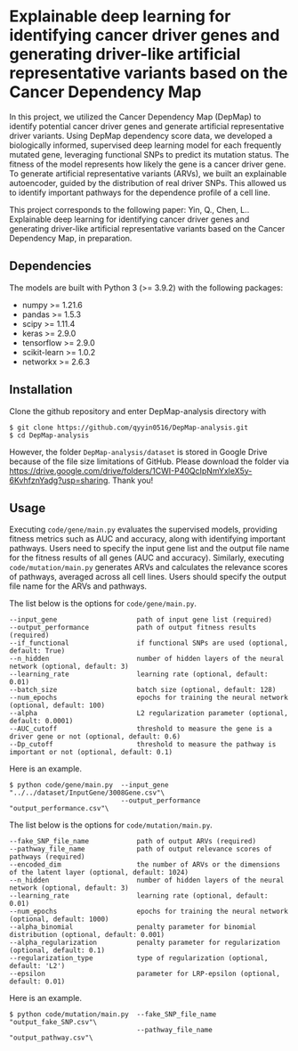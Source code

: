 # Explainable deep learning for identifying cancer driver genes and generating driver-like artificial representative variants based on the Cancer Dependency Map

In this project, we utilized the Cancer Dependency Map (DepMap) to identify potential cancer driver genes and generate artificial representative driver variants. Using DepMap dependency score data, we developed a biologically informed, supervised deep learning model for each frequently mutated gene, leveraging functional SNPs to predict its mutation status. The fitness of the model represents how likely the gene is a cancer driver gene. To generate artificial representative variants (ARVs), we built an explainable autoencoder, guided by the distribution of real driver SNPs. This allowed us to identify important pathways for the dependence profile of a cell line. 

This project corresponds to the following paper: Yin, Q., Chen, L.. Explainable deep learning for identifying cancer driver genes and generating driver-like artificial representative variants based on the Cancer Dependency Map, in preparation.

## Dependencies
The models are built with Python 3 (>= 3.9.2) with the following packages:

* numpy >= 1.21.6
* pandas >= 1.5.3
* scipy >= 1.11.4
* keras >= 2.9.0
* tensorflow >= 2.9.0
* scikit-learn >= 1.0.2
* networkx >= 2.6.3

## Installation
Clone the github repository and enter DepMap-analysis directory with

    $ git clone https://github.com/qyyin0516/DepMap-analysis.git
    $ cd DepMap-analysis
  
However, the folder `DepMap-analysis/dataset` is stored in Google Drive because of the file size limitations of GitHub. Please download the folder via https://drive.google.com/drive/folders/1CWI-P40QcIpNmYxleX5y-6KvhfznYadg?usp=sharing. Thank you! 

## Usage
Executing `code/gene/main.py` evaluates the supervised models, providing fitness metrics such as AUC and accuracy, along with identifying important pathways. Users need to specify the input gene list and the output file name for the fitness results of all genes (AUC and accuracy). Similarly, executing `code/mutation/main.py` generates ARVs and calculates the relevance scores of pathways, averaged across all cell lines. Users should specify the output file name for the ARVs and pathways.

The list below is the options for `code/gene/main.py`.


    --input_gene                    path of input gene list (required)
    --output_performance            path of output fitness results (required)
    --if_functional                 if functional SNPs are used (optional, default: True)
    --n_hidden                      number of hidden layers of the neural network (optional, default: 3)
    --learning_rate                 learning rate (optional, default: 0.01)
    --batch_size                    batch size (optional, default: 128)
    --num_epochs                    epochs for training the neural network (optional, default: 100)
    --alpha                         L2 regularization parameter (optional, default: 0.0001)
    --AUC_cutoff                    threshold to measure the gene is a driver gene or not (optional, default: 0.6)
    --Dp_cutoff                     threshold to measure the pathway is important or not (optional, default: 0.1)

Here is an example.

    $ python code/gene/main.py  --input_gene "../../dataset/InputGene/3008Gene.csv"\
                                --output_performance "output_performance.csv"\

The list below is the options for `code/mutation/main.py`.

    --fake_SNP_file_name            path of output ARVs (required)
    --pathway_file_name             path of output relevance scores of pathways (required)
    --encoded_dim                   the number of ARVs or the dimensions of the latent layer (optional, default: 1024)
    --n_hidden                      number of hidden layers of the neural network (optional, default: 3)
    --learning_rate                 learning rate (optional, default: 0.01)
    --num_epochs                    epochs for training the neural network (optional, default: 1000)
    --alpha_binomial                penalty parameter for binomial distribution (optional, default: 0.001)
    --alpha_regularization          penalty parameter for regularization (optional, default: 0.1)
    --regularization_type           type of regularization (optional, default: 'L2')
    --epsilon                       parameter for LRP-epsilon (optional, default: 0.01)

Here is an example.

    $ python code/mutation/main.py  --fake_SNP_file_name "output_fake_SNP.csv"\
                                    --pathway_file_name "output_pathway.csv"\
